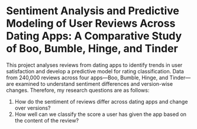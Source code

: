 # Sentiment Analysis and Predictive Modeling of User Reviews Across Dating Apps: A Comparative Study of Boo, Bumble, Hinge, and Tinder

This project analyses reviews from dating apps to identify trends in user satisfaction and develop a predictive model for rating classification. Data from 240,000 reviews across four apps—Boo, Bumble, Hinge, and Tinder—are examined to understand sentiment differences and version-wise changes. Therefore, my research questions are as follows:

1. How do the sentiment of reviews differ across dating apps and change over versions?
2. How well can we classify the score a user has given the app based on the content of the review?
